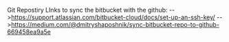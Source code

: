 Git Repostiry LInks to sync the bitbucket with the github:
 -->https://support.atlassian.com/bitbucket-cloud/docs/set-up-an-ssh-key/ 
 -->https://medium.com/@dmitryshaposhnik/sync-bitbucket-repo-to-github-669458ea9a5e